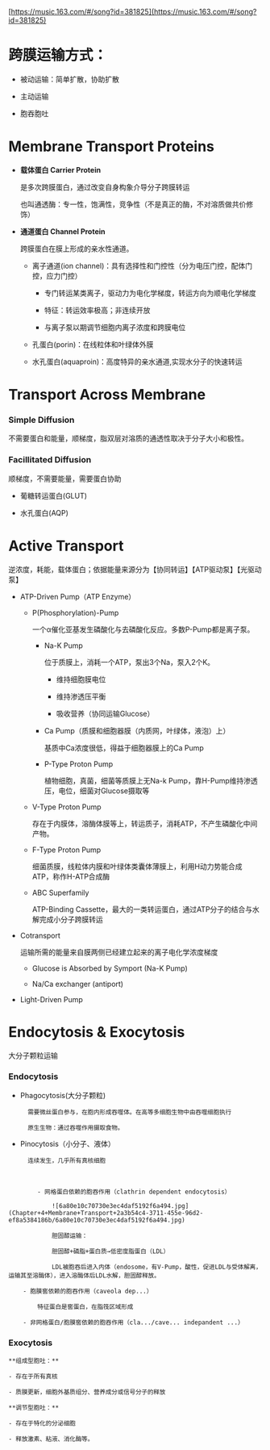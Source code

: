 [https://music.163.com/#/song?id=381825](https://music.163.com/#/song?id=381825)

# **跨膜运输方式**：

- 被动运输：简单扩散，协助扩散

- 主动运输

- 胞吞胞吐

# Membrane Transport Proteins

- **载体蛋白 Carrier Protein**

    是多次跨膜蛋白，通过改变自身构象介导分子跨膜转运

    也叫通透酶：专一性，饱满性，竞争性（不是真正的酶，不对溶质做共价修饰）

- **通道蛋白 Channel Protein**

    跨膜蛋白在膜上形成的亲水性通道。

    - 离子通道(ion channel)：具有选择性和门控性（分为电压门控，配体门控，应力门控）

        - 专门转运某类离子，驱动力为电化学梯度，转运方向为顺电化学梯度

        - 特征：转运效率极高；非连续开放

        - 与离子泵以期调节细胞内离子浓度和跨膜电位

    - 孔蛋白(porin)：在线粒体和叶绿体外膜

    - 水孔蛋白(aquaproin)：高度特异的亲水通道,实现水分子的快速转运

# Transport Across Membrane

### Simple Diffusion

不需要蛋白和能量，顺梯度，脂双层对溶质的通透性取决于分子大小和极性。

### Facillitated Diffusion

顺梯度，不需要能量，需要蛋白协助

- 葡糖转运蛋白(GLUT)

- 水孔蛋白(AQP)

# Active Transport

逆浓度，耗能，载体蛋白；依据能量来源分为【协同转运】【ATP驱动泵】【光驱动泵】

- ATP-Driven Pump（ATP Enzyme）

    - P(Phosphorylation)-Pump

        一个α催化亚基发生磷酸化与去磷酸化反应。多数P-Pump都是离子泵。

        - Na-K Pump

            位于质膜上，消耗一个ATP，泵出3个Na，泵入2个K。

            - 维持细胞膜电位

            - 维持渗透压平衡

            - 吸收营养（协同运输Glucose）

        - Ca Pump（质膜和细胞器膜（内质网，叶绿体，液泡）上）

            基质中Ca浓度很低，得益于细胞器膜上的Ca Pump

        - P-Type Proton Pump

            植物细胞，真菌，细菌等质膜上无Na-k Pump，靠H-Pump维持渗透压，电位，细菌对Glucose摄取等

    - V-Type Proton Pump

        存在于内膜体，溶酶体膜等上，转运质子，消耗ATP，不产生磷酸化中间产物。

    - F-Type Proton  Pump

        细菌质膜，线粒体内膜和叶绿体类囊体薄膜上，利用H动力势能合成ATP，称作H-ATP合成酶

    - ABC Superfamily

        ATP-Binding Cassette，最大的一类转运蛋白，通过ATP分子的结合与水解完成小分子跨膜转运

    

- Cotransport

    运输所需的能量来自膜两侧已经建立起来的离子电化学浓度梯度

    - Glucose is Absorbed by Symport (Na-K Pump)

    - Na/Ca exchanger (antiport)

- Light-Driven Pump

    

# Endocytosis & Exocytosis

大分子颗粒运输

### Endocytosis

- Phagocytosis(大分子颗粒)
  
        需要微丝蛋白参与，在胞内形成吞噬体。在高等多细胞生物中由吞噬细胞执行
        
        原生生物：通过吞噬作用摄取食物。
    
- Pinocytosis（小分子、液体）
  
        连续发生，几乎所有真核细胞


​        

            - 网格蛋白依赖的胞吞作用（clathrin dependent endocytosis）
    
                ![6a80e10c70730e3ec4daf5192f6a494.jpg](Chapter+4+Membrane+Transport+2a3b54c4-3711-455e-96d2-ef8a5384186b/6a80e10c70730e3ec4daf5192f6a494.jpg)
    
                胆固醇运输：
    
                胆固醇+磷脂+蛋白质→低密度脂蛋白（LDL）
    
                LDL被胞吞后进入内体（endosome，有V-Pump，酸性，促进LDL与受体解离，运输其至溶酶体），进入溶酶体后LDL水解，胆固醇释放。
    
        - 胞膜窖依赖的胞吞作用（caveola dep...）
    
            特征蛋白是窖蛋白，在脂筏区域形成
    
        - 非网格蛋白/胞膜窖依赖的胞吞作用（cla.../cave... indepandent ...）

### Exocytosis

    **组成型胞吐：**
    
    - 存在于所有真核
    
    - 质膜更新，细胞外基质组分、营养成分或信号分子的释放
    
    **调节型胞吐：**
    
    - 存在于特化的分泌细胞
    
    - 释放激素、粘液、消化酶等。



